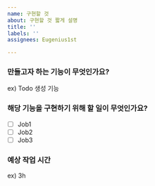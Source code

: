 ```yaml
---
name: 구현할 것
about: 구현할 것 짧게 설명
title: ''
labels: ''
assignees: Eugenius1st

---
```


### 만들고자 하는 기능이 무엇인가요?
ex) Todo 생성 기능

### 해당 기능을 구현하기 위해 할 일이 무엇인가요?
- [ ] Job1
- [ ] Job2
- [ ] Job3

### 예상 작업 시간
ex) 3h
